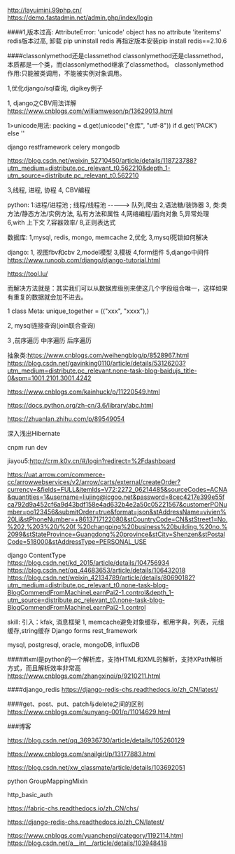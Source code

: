 http://layuimini.99php.cn/
https://demo.fastadmin.net/admin.php/index/login


####1,版本过高:
    AttributeError: 'unicode' object has no attribute 'iteritems'
    redis版本过高, 卸载 pip uninstall redis  再指定版本安装pip install redis==2.10.6


####classonlymethod还是classmethod
    classonlymethod还是classmethod，本质都是一个类，而classonlymethod继承了classmethod。
    classonlymethod作用:只能被类调用，不能被实例对象调用。



1,优化django/sql查询,  digikey例子


1, django之CBV用法详解
     https://www.cnblogs.com/williamweson/p/13629013.html



1>unicode用法:
     packing = d.get(unicode("仓库", "utf-8")) if d.get('PACK') else ''




django
restframework
celery
mongodb

https://blog.csdn.net/weixin_52710450/article/details/118723788?utm_medium=distribute.pc_relevant_t0.562210&depth_1-utm_source=distribute.pc_relevant_t0.562210

3,线程, 进程, 协程
4, CBV编程

python:
1:进程/进程池 ; 线程/线程池   -----> 队列,爬虫
2,语法糖/装饰器
3, 类:类方法/静态方法/实例方法, 私有方法和属性
4,网络编程/面向对象
5,异常处理
6,with 上下文
7,容器效率/
8,正则表达式

数据库:
1,mysql, redis, mongo, memcache
2,优化
3,mysql死锁如何解决

django:
1, 视图fbv和cbv
2,model模型
3,模板
4,form组件
5,django中间件
https://www.runoob.com/django/django-tutorial.html



https://tool.lu/



而解决方法就是：其实我们可以从数据库级别来使这几个字段组合唯一，这样如果有重复的数据就会加不进去。

1
class Meta:    unique_together = (("xxx", "xxxx"),)

2, mysql连接查询(join联合查询)

3 ,前序遍历 中序遍历 后序遍历


抽象类:https://www.cnblogs.com/weihengblog/p/8528967.html
https://blog.csdn.net/gavinking0110/article/details/53126203?utm_medium=distribute.pc_relevant.none-task-blog-baidujs_title-0&spm=1001.2101.3001.4242

https://www.cnblogs.com/kainhuck/p/11220549.html

https://docs.python.org/zh-cn/3.6/library/abc.html

https://zhuanlan.zhihu.com/p/89549054




深入浅出Hibernate

cnpm run dev

jiayou5:http://crm.k0v.cn/#/login?redirect=%2Fdashboard

https://uat.arrow.com/commerce-cc/arrowwebservices/v2/arrow/carts/external/createOrder?currency=&fields=FULL&itemIds=V72:2272_06214485&sourceCodes=ACNA&quantities=1&username=liujing@icgoo.net&password=8cec4217e399e55fca792d9a452cf6a9d43bdf158e4ad632b4e2a50c05221567&customerPONumber=po123456&submitOrder=true&format=json&stAddressName=vivien%20Li&stPhoneNumber=+8613717122080&stCountryCode=CN&stStreet1=No.%202,%203%20/%20f,%20changping%20business%20building,%20no.%2099&stStateProvince=Guangdong%20province&stCity=Shenzen&stPostalCode=518000&stAddressType=PERSONAL_USE

django ContentType
https://blog.csdn.net/kd_2015/article/details/104756934
https://blog.csdn.net/qq_44683653/article/details/106432018
https://blog.csdn.net/weixin_42134789/article/details/80690182?utm_medium=distribute.pc_relevant_t0.none-task-blog-BlogCommendFromMachineLearnPai2-1.control&depth_1-utm_source=distribute.pc_relevant_t0.none-task-blog-BlogCommendFromMachineLearnPai2-1.control


skill:
引入：kfak, 消息框架
1, memcache避免对象缓存，都用字典，列表，元组缓存,string缓存
Django forms
rest_framework

mysql, postgresql, oracle, mongoDB, influxDB


#####lxml是python的一个解析库，支持HTML和XML的解析，支持XPath解析方式，而且解析效率非常高
    https://www.cnblogs.com/zhangxinqi/p/9210211.html

####django_redis
    https://django-redis-chs.readthedocs.io/zh_CN/latest/

####get、post、put、patch与delete之间的区别
    https://www.cnblogs.com/sunyang-001/p/11014629.html

###博客

https://blog.csdn.net/qq_36936730/article/details/105260129

https://www.cnblogs.com/snailgirl/p/13177883.html

https://blog.csdn.net/xw_classmate/article/details/103692051

python GroupMappingMixin

http_basic_auth

https://fabric-chs.readthedocs.io/zh_CN/chs/


https://django-redis-chs.readthedocs.io/zh_CN/latest/


https://www.cnblogs.com/yuanchenqi/category/1192114.html
https://blog.csdn.net/a__int__/article/details/103948418









